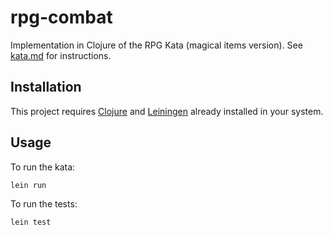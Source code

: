 # rpg-combat

Implementation in Clojure of the RPG Kata (magical items version). See [kata.md](./kata.md) for instructions.

## Installation

This project requires [Clojure](https://clojure.org/guides/install_clojure) and [Leiningen](https://leiningen.org/) already installed in your system.

## Usage

To run the kata:

```zsh
lein run
```

To run the tests:

```zsh
lein test
```
